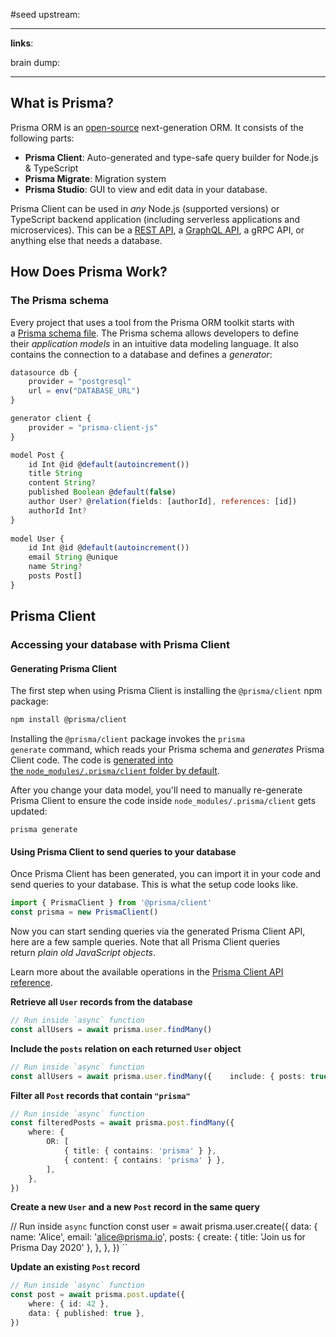 #seed 
upstream:

---

**links**: 

brain dump: 

---

## What is Prisma? 

Prisma ORM is an [open-source](https://www.prisma.io/docs/orm/overview/introduction/what-is-prisma#:~:text=Prisma%20ORM%20is,in%20your%20database.) next-generation ORM. It consists of the following parts:

- **Prisma Client**: Auto-generated and type-safe query builder for Node.js & TypeScript
- **Prisma Migrate**: Migration system
- **Prisma Studio**: GUI to view and edit data in your database.

Prisma Client can be used in _any_ Node.js (supported versions) or TypeScript backend application (including serverless applications and microservices). This can be a [REST API](https://www.prisma.io/docs/orm/overview/prisma-in-your-stack/rest), a [GraphQL API](https://www.prisma.io/docs/orm/overview/prisma-in-your-stack/graphql), a gRPC API, or anything else that needs a database.

## How Does Prisma Work? 
### The Prisma schema

Every project that uses a tool from the Prisma ORM toolkit starts with a [Prisma schema file](https://www.prisma.io/docs/orm/prisma-schema). The Prisma schema allows developers to define their _application models_ in an intuitive data modeling language. It also contains the connection to a database and defines a _generator_:

```javascript
datasource db { 
	provider = "postgresql" 
	url = env("DATABASE_URL") 
} 

generator client { 
	provider = "prisma-client-js" 
} 

model Post { 
	id Int @id @default(autoincrement()) 
	title String 
	content String? 
	published Boolean @default(false) 
	author User? @relation(fields: [authorId], references: [id]) 
	authorId Int? 
} 
	
model User { 
	id Int @id @default(autoincrement()) 
	email String @unique 
	name String? 
	posts Post[] 
}
```

## Prisma Client 
### Accessing your database with Prisma Client

#### Generating Prisma Client

The first step when using Prisma Client is installing the `@prisma/client` npm package:

```bash
npm install @prisma/client   
```

Installing the `@prisma/client` package invokes the `prisma generate` command, which reads your Prisma schema and _generates_ Prisma Client code. The code is [generated into the `node_modules/.prisma/client` folder by default](https://www.prisma.io/docs/orm/prisma-client/setup-and-configuration/generating-prisma-client#the-prismaclient-npm-package).

After you change your data model, you'll need to manually re-generate Prisma Client to ensure the code inside `node_modules/.prisma/client` gets updated:

```
prisma generate   
```

#### Using Prisma Client to send queries to your database

Once Prisma Client has been generated, you can import it in your code and send queries to your database. This is what the setup code looks like.

```javascript 
import { PrismaClient } from '@prisma/client' 
const prisma = new PrismaClient()
```

Now you can start sending queries via the generated Prisma Client API, here are a few sample queries. Note that all Prisma Client queries return _plain old JavaScript objects_.

Learn more about the available operations in the [Prisma Client API reference](https://www.prisma.io/docs/orm/prisma-client).

**Retrieve all `User` records from the database**

```typescript
// Run inside `async` function  
const allUsers = await prisma.user.findMany()   
```

**Include the `posts` relation on each returned `User` object**

```typescript
// Run inside `async` function  
const allUsers = await prisma.user.findMany({    include: { posts: true },  })   
```

**Filter all `Post` records that contain `"prisma"`**

```typescript
// Run inside `async` function  
const filteredPosts = await prisma.post.findMany({    
	where: {      
		OR: [        
			{ title: { contains: 'prisma' } },        
			{ content: { contains: 'prisma' } },      
		],    
	},  
})   
```

**Create a new `User` and a new `Post` record in the same query**

// Run inside `async` function  const user = await prisma.user.create({    data: {      name: 'Alice',      email: 'alice@prisma.io',      posts: {        create: { title: 'Join us for Prisma Day 2020' },      },    },  })   ``

**Update an existing `Post` record**

```typescript 
// Run inside `async` function  
const post = await prisma.post.update({    
	where: { id: 42 },    
	data: { published: true },  
})
```   





